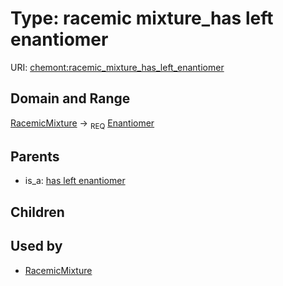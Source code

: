 
# Type: racemic mixture_has left enantiomer




URI: [chemont:racemic_mixture_has_left_enantiomer](http://w3id.org/chemontracemic_mixture_has_left_enantiomer)


## Domain and Range

[RacemicMixture](RacemicMixture.md) ->  <sub>REQ</sub> [Enantiomer](Enantiomer.md)

## Parents

 *  is_a: [has left enantiomer](has_left_enantiomer.md)

## Children


## Used by

 * [RacemicMixture](RacemicMixture.md)
